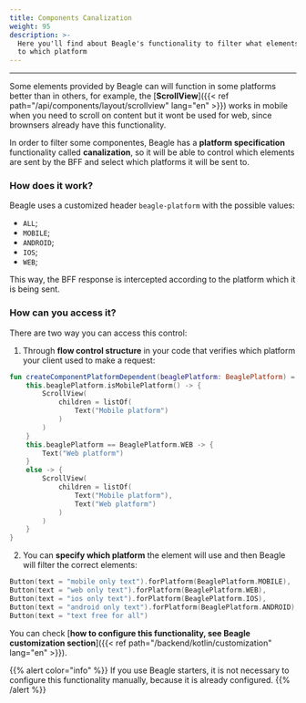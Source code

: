 ```yaml
---
title: Components Canalization
weight: 95
description: >-
  Here you'll find about Beagle's functionality to filter what elements are sent
  to which platform
---
```


---

Some elements provided by Beagle can will function in some platforms better than in others, for example, the [**ScrollView**]({{< ref path="/api/components/layout/scrollview" lang="en" >}}) works in mobile when you need to scroll on content but it wont be used for web, since brownsers already have this functionality.

In order to filter some componentes, Beagle has a **platform specification** functionality called **canalization**, so it will be able to control which elements are sent by the BFF and select which platforms it will be sent to.

### How does it work?

Beagle uses a customized header `beagle-platform` with the possible values:

- `ALL`;
- `MOBILE`;
- `ANDROID`;
- `IOS`;
- `WEB`;

This way, the BFF response is intercepted according to the platform which it is being sent.

### How can you access it?

There are two way you can access this control:

1. Through **flow control structure** in your code that verifies which platform your client used to make a request:

```kotlin
fun createComponentPlatformDependent(beaglePlatform: BeaglePlatform) = when {
    this.beaglePlatform.isMobilePlatform() -> {
        ScrollView(
            children = listOf(
                Text("Mobile platform")
            )
        )
    }
    this.beaglePlatform == BeaglePlatform.WEB -> {
        Text("Web platform")
    }
    else -> {
        ScrollView(
            children = listOf(
                Text("Mobile platform"),
                Text("Web platform")
            )
        )
    }
}
```

2.  You can **specify which platform** the element will use and then Beagle will filter the correct elements:

```kotlin
Button(text = "mobile only text").forPlatform(BeaglePlatform.MOBILE),
Button(text = "web only text").forPlatform(BeaglePlatform.WEB),
Button(text = "ios only text").forPlatform(BeaglePlatform.IOS),
Button(text = "android only text").forPlatform(BeaglePlatform.ANDROID),
Button(text = "text free for all")
```

You can check [**how to configure this functionality, see Beagle customization section**]({{< ref path="/backend/kotlin/customization" lang="en" >}}).

{{% alert color="info" %}}
If you use Beagle starters, it is not necessary to configure this functionality manually, because it is already configured.
{{% /alert %}}
